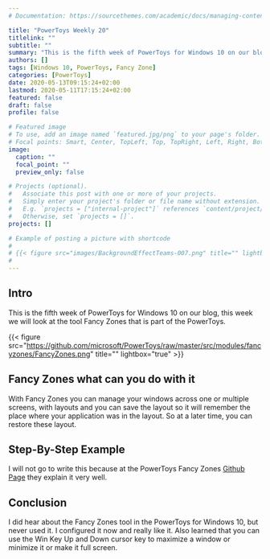 ```yaml
---
# Documentation: https://sourcethemes.com/academic/docs/managing-content/

title: "PowerToys Weekly 20"
titlelink: ""
subtitle: ""
summary: "This is the fifth week of PowerToys for Windows 10 on our blog, this week we will look at the tool Fancy Zones that is part of the PowerToys."
authors: []
tags: [Windows 10, PowerToys, Fancy Zone]
categories: [PowerToys]
date: 2020-05-13T09:15:24+02:00
lastmod: 2020-05-11T17:15:24+02:00
featured: false
draft: false
profile: false

# Featured image
# To use, add an image named `featured.jpg/png` to your page's folder.
# Focal points: Smart, Center, TopLeft, Top, TopRight, Left, Right, BottomLeft, Bottom, BottomRight.
image:
  caption: ""
  focal_point: ""
  preview_only: false

# Projects (optional).
#   Associate this post with one or more of your projects.
#   Simply enter your project's folder or file name without extension.
#   E.g. `projects = ["internal-project"]` references `content/project/deep-learning/index.md`.
#   Otherwise, set `projects = []`.
projects: []

# Example of posting a picture with shortcode
#
# {{< figure src="images/BackgroundEffectTeams-007.png" title="" lightbox="true" >}}
#
---
```


## Intro

This is the fifth week of PowerToys for Windows 10 on our blog, this week we will look at the tool Fancy Zones that is part of the PowerToys.

{{< figure src="https://github.com/microsoft/PowerToys/raw/master/src/modules/fancyzones/FancyZones.png" title="" lightbox="true" >}}

## Fancy Zones what can you do with it

With Fancy Zones you can manage your windows across one or multiple screens, with layouts and you can save the layout so it will remember the place where your application was in the layout. So at a later time, you can restore these layout.

## Step-By-Step Example

I will not go to write this because at the PowerToys Fancy Zones [Github Page](https://github.com/microsoft/PowerToys/tree/master/src/modules/fancyzones) they explain it very well.

## Conclusion

I did hear about the Fancy Zones tool in the PowerToys for Windows 10, but never used it. I configured it now and really like it. Also learned that you can use the Win Key Up and Down cursor key to maximize a window or minimize it or make it full screen.
